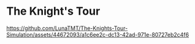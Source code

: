 # The Knight's Tour


https://github.com/LunaTMT/The-Knights-Tour-Simulation/assets/44672093/a1c6ee2c-dc13-42ad-971e-80727eb2c4f6

